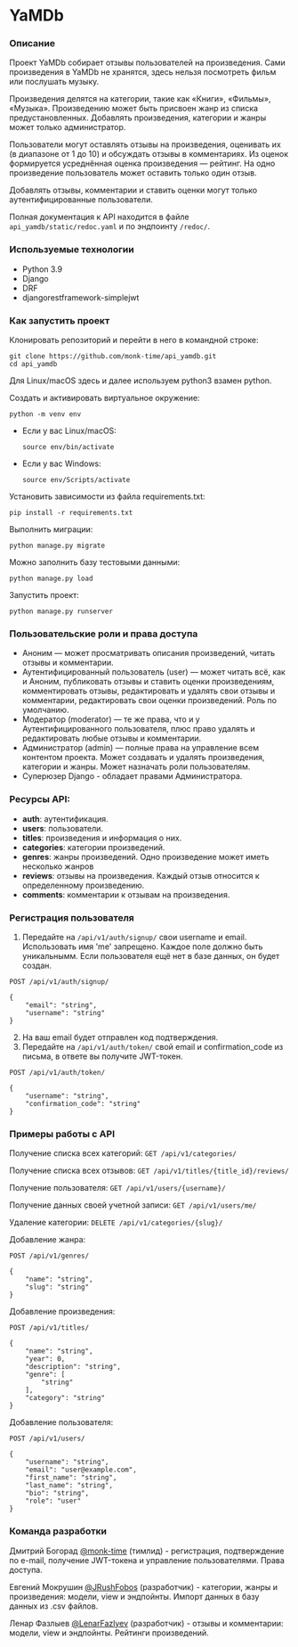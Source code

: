 # YaMDb

### Описание
Проект YaMDb собирает отзывы пользователей на произведения. Сами произведения в YaMDb не хранятся, здесь нельзя посмотреть фильм или послушать музыку.

Произведения делятся на категории, такие как «Книги», «Фильмы», «Музыка». Произведению может быть присвоен жанр из списка предустановленных. Добавлять произведения, категории и жанры может только администратор.

Пользователи могут оставлять отзывы на произведения, оценивать их (в диапазоне от 1 до 10) и обсуждать отзывы в комментариях. Из оценок формируется усреднённая оценка произведения — рейтинг. На одно произведение пользователь может оставить только один отзыв.

Добавлять отзывы, комментарии и ставить оценки могут только аутентифицированные пользователи.

Полная документация к API находится в файле `api_yamdb/static/redoc.yaml` и по эндпоинту `/redoc/`.

### Используемые технологии
- Python 3.9
- Django
- DRF
- djangorestframework-simplejwt

### Как запустить проект
Клонировать репозиторий и перейти в него в командной строке:

```
git clone https://github.com/monk-time/api_yamdb.git
cd api_yamdb
```

Для Linux/macOS здесь и далее используем python3 взамен python.

Cоздать и активировать виртуальное окружение:

```
python -m venv env
```

* Если у вас Linux/macOS:

    ```
    source env/bin/activate
    ```

* Если у вас Windows:

    ```
    source env/Scripts/activate
    ```

Установить зависимости из файла requirements.txt:

```
pip install -r requirements.txt
```

Выполнить миграции:

```
python manage.py migrate
```

Можно заполнить базу тестовыми данными:

```
python manage.py load
```

Запустить проект:

```
python manage.py runserver
```

### Пользовательские роли и права доступа

- Аноним — может просматривать описания произведений, читать отзывы и комментарии.
- Аутентифицированный пользователь (user) — может читать всё, как и Аноним, публиковать отзывы и ставить оценки произведениям, комментировать отзывы, редактировать и удалять свои отзывы и комментарии, редактировать свои оценки произведений. Роль по умолчанию.
- Модератор (moderator) — те же права, что и у Аутентифицированного пользователя, плюс право удалять и редактировать любые отзывы и комментарии.
- Администратор (admin) — полные права на управление всем контентом проекта. Может создавать и удалять произведения, категории и жанры. Может назначать роли пользователям.
- Суперюзер Django - обладает правами Администратора.

### Ресурсы API:
- **auth**: аутентификация.
- **users**: пользователи.
- **titles**: произведения и информация о них.
- **categories**: категории произведений.
- **genres**: жанры произведений. Одно произведение может иметь несколько жанров
- **reviews**: отзывы на произведения. Каждый отзыв относится к определенному произведению.
- **comments**: комментарии к отзывам на произведения.

### Регистрация пользователя
1. Передайте на `/api/v1/auth/signup/` свои username и email. Использовать имя 'me' запрещено. Каждое поле должно быть уникальнымм. Если пользователя ещё нет в базе данных, он будет создан.

```http
POST /api/v1/auth/signup/

{
    "email": "string",
    "username": "string"
}

```

2. На ваш email будет отправлен код подтверждения.
3. Передайте на `/api/v1/auth/token/` свой email и confirmation_code из письма, в ответе вы получите JWT-токен.

```http
POST /api/v1/auth/token/

{
    "username": "string",
    "confirmation_code": "string"
}
```

### Примеры работы с API

Получение списка всех категорий: `GET /api/v1/categories/`

Получение списка всех отзывов: `GET /api/v1/titles/{title_id}/reviews/`

Получение пользователя: `GET /api/v1/users/{username}/`

Получение данных своей учетной записи: `GET /api/v1/users/me/`

Удаление категории: `DELETE /api/v1/categories/{slug}/`

Добавление жанра:

```http
POST /api/v1/genres/

{
    "name": "string",
    "slug": "string"
}
```

Добавление произведения:

```http
POST /api/v1/titles/

{
    "name": "string",
    "year": 0,
    "description": "string",
    "genre": [
        "string"
    ],
    "category": "string"
}
```

Добавление пользователя:

```http
POST /api/v1/users/

{
    "username": "string",
    "email": "user@example.com",
    "first_name": "string",
    "last_name": "string",
    "bio": "string",
    "role": "user"
}
```

### Команда разработки
Дмитрий Богорад [@monk-time](https://github.com/monk-time) (тимлид) - регистрация, подтверждение по e-mail, получение JWT-токена и управление пользователями. Права доступа.

Евгений Мокрушин [@JRushFobos](https://github.com/JRushFobos) (разработчик) - категории, жанры и произведения: модели, view и эндпойнты. Импорт данных в базу данных из .csv файлов.

Ленар Фазлыев [@LenarFazlyev](https://github.com/LenarFazlyev) (разработчик) - отзывы и комментарии: модели, view и эндпойнты. Рейтинги произведений.
